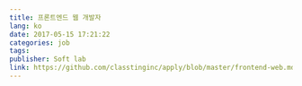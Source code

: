 ```yaml
---
title: 프론트엔드 웹 개발자
lang: ko
date: 2017-05-15 17:21:22
categories: job
tags:
publisher: Soft lab
link: https://github.com/classtinginc/apply/blob/master/frontend-web.md
---
```

